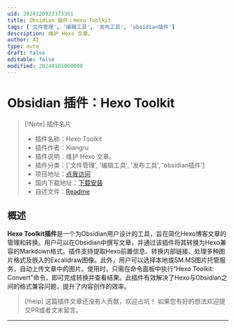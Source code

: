 ```yaml
---
uid: 2024120923373351
title: Obsidian 插件：Hexo Toolkit
tags: ['文件管理', '编辑工具', '发布工具', 'obsidian插件']
description: 维护 Hexo 文章。
author: AI
type: auto
draft: false
editable: false
modified: 20240101000000
---
```


# Obsidian 插件：Hexo Toolkit

> [!Note] 插件名片
> - 插件名称：Hexo Toolkit
> - 插件作者：Xiangru
> - 插件说明：维护 Hexo 文章。
> - 插件分类：['文件管理', '编辑工具', '发布工具', 'obsidian插件']
> - 项目地址：[点我访问](https://github.com/sissilab/obsidian-hexo-toolkit)
> - 国内下载地址：[下载安装](https://pkmer.cn/products/plugin/pluginMarket/?hexo-toolkit)
> - 自述文件：[Readme](https://ghproxy.net/https://raw.githubusercontent.com/sissilab/obsidian-hexo-toolkit/master/README.md)



## 概述

**Hexo Toolkit插件**是一个为Obsidian用户设计的工具，旨在简化Hexo博客文章的管理和转换。用户可以在Obsidian中撰写文章，并通过该插件将其转换为Hexo兼容的Markdown格式。插件支持提取Hexo前置信息、转换内部链接、处理多种图片格式及嵌入的Excalidraw图像。此外，用户可以选择本地或SM.MS图片托管服务，自动上传文章中的图片。使用时，只需在命令面板中执行“Hexo Toolkit: Convert”命令，即可完成转换并查看结果。此插件有效解决了Hexo与Obsidian之间的格式兼容问题，提升了内容创作的效率。


> [!help] 
> 这篇插件文章还没有人贡献，欢迎占坑！
> 如果您有好的想法欢迎提交PR或者文末留言。
> 

---



